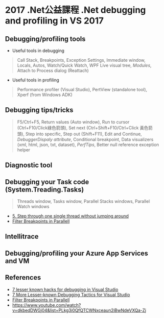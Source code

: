 # 2017 .Net公益課程 .Net debugging and profiling in VS 2017

## Debugging/profiling tools
* Useful tools in debugging
> Call Stack, Breakpoints, Exception Settings, Immediate window, Locals, Autos, Watch/Quick Watch, WPF Live visual tree, *Modules*, Attach to Process dialog (Reattach)

* Useful tools in profiling
> Performance profiler (Visual Studio), PertView (standalone tool), Xperf (from Windows ADK)

## Debugging tips/tricks
> F5/Ctrl+F5, Return values (Auto window), Run to cursor (Ctrl+F10/Click綠色箭頭), Set next (Ctrl+Shift+F10/Ctrl+Click 黃色箭頭), Step into specific, Step out (Shift+F11), Edit and Continue, *DebuggerDispaly attribute*, Conditional breakpoint, Data visualizers (xml, html, json, txt, dataset), *PerfTips*, Better null reference exception helper

## Diagnostic tool

## Debugging your Task code (System.Treading.Tasks)
> Threads window, Tasks window, Parallel Stacks windows, Parallel Watch windows

* [5. Step through one single thread without jumping around](https://blogs.msdn.microsoft.com/visualstudio/2017/06/26/7-lesser-known-hacks-for-debugging-in-visual-studio/)
* [Filter Breakpoints in Parallell](https://blogs.msdn.microsoft.com/devops/2013/10/09/filter-breakpoints/)

## Intellitrace

## Debugging/profiling your Azure App Services and VM

## References
* [7 lesser known hacks for debugging in Visual Studio](https://blogs.msdn.microsoft.com/visualstudio/2017/06/26/7-lesser-known-hacks-for-debugging-in-visual-studio/)
* [7 More Lesser-known Debugging Tactics for Visual Studio](https://blogs.msdn.microsoft.com/visualstudio/2017/09/18/7-more-lesser-known-debugging-tactics-for-visual-studio/)
* [Filter Breakpoints in Parallell](https://blogs.msdn.microsoft.com/devops/2013/10/09/filter-breakpoints/)
* https://www.youtube.com/watch?v=dkbedDWGj04&list=PLkg3i0QfQTCWNxceaun2iBwNdeVXQa-Zj
